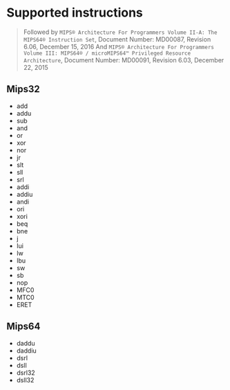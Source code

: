 # Supported instructions
> Followed by `MIPS® Architecture For Programmers Volume II-A: The MIPS64® Instruction Set`, Document Number: MD00087, Revision 6.06, December 15, 2016
> And `MIPS® Architecture For Programmers Volume III: MIPS64® / microMIPS64™ Privileged Resource Architecture`, Document Number: MD00091, Revision 6.03, December 22, 2015
>

## Mips32
- add
- addu
- sub
- and
- or
- xor
- nor
- jr
- slt
- sll
- srl
- addi
- addiu
- andi
- ori
- xori
- beq
- bne
- j
- lui
- lw
- lbu
- sw
- sb
- nop
- MFC0
- MTC0
- ERET
  
## Mips64
- daddu
- daddiu
- dsrl
- dsll
- dsrl32
- dsll32